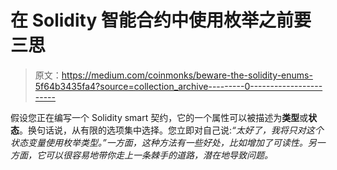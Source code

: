 # 在 Solidity 智能合约中使用枚举之前要三思

> 原文：<https://medium.com/coinmonks/beware-the-solidity-enums-5f64b3435fa4?source=collection_archive---------0----------------------->

假设您正在编写一个 Solidity smart 契约，它的一个属性可以被描述为**类型**或**状态**。换句话说，从有限的选项集中选择。您立即对自己说:*“太好了，我将只对这个状态变量使用枚举类型。”一方面，这种方法有一些好处，比如增加了可读性。另一方面，它可以很容易地带你走上一条棘手的道路，潜在地导致问题。*